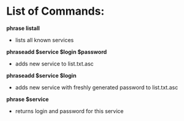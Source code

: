 
# List of Commands:

__phrase listall__
- lists all known services

__phraseadd $service $login $password__
- adds new service to list.txt.asc

__phraseadd $service $login__
- adds new service with freshly generated password to list.txt.asc

__phrase $service__
- returns login and password for this service
